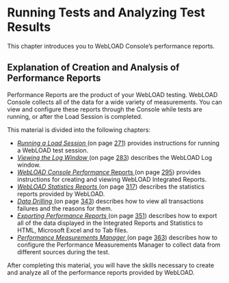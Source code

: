 ﻿# Running Tests and Analyzing Test Results

This chapter introduces you to WebLOAD Console’s performance reports.



## Explanation of Creation and Analysis of Performance Reports
Performance Reports are the product of your WebLOAD testing. WebLOAD Console collects all of the data for a wide variety of measurements. You can view and configure these reports through the Console while tests are running, or after the Load Session is completed.

This material is divided into the following chapters:

- [*Running a Load Session* ](#_bookmark298)(on page [271](#_bookmark299)) provides instructions for running a WebLOAD test session.
- [*Viewing the Log Window* ](#_bookmark329)(on page [283](#_bookmark321)) describes the WebLOAD Log window.
- [*WebLOAD Console Performance* Reports ](#_bookmark338)(on page [295](#_bookmark339)) provides instructions for creating and viewing WebLOAD Integrated Reports.
- [*WebLOAD Statistics Reports* ](#_bookmark368)(on page [317](#_bookmark367)) describes the statistics reports provided by WebLOAD.
- [*Data Drilling* ](#_bookmark430)(on page [343](#_bookmark430)) describes how to view all transactions failures and the reasons for them.
- [*Exporting Performance Reports* ](#_bookmark441)(on page [351](#_bookmark440)) describes how to export all of the data displayed in the Integrated Reports and Statistics to HTML, Microsoft Excel and to Tab files.
- [*Performance Measurements Manager* ](#_bookmark456)(on page [363](#_bookmark455)) describes how to configure the Performance Measurements Manager to collect data from different sources during the test.

After completing this material, you will have the skills necessary to create and analyze all of the performance reports provided by WebLOAD.


